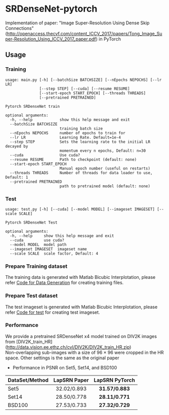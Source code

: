 # SRDenseNet-pytorch
Implementation of paper: "Image Super-Resolution Using Dense Skip Connections"(http://openaccess.thecvf.com/content_ICCV_2017/papers/Tong_Image_Super-Resolution_Using_ICCV_2017_paper.pdf) in PyTorch

## Usage
### Training
```
usage: main.py [-h] [--batchSize BATCHSIZE] [--nEpochs NEPOCHS] [--lr LR]
               [--step STEP] [--cuda] [--resume RESUME]
               [--start-epoch START_EPOCH] [--threads THREADS]
               [--pretrained PRETRAINED]

Pytorch SRDenseNet train

optional arguments:
  -h, --help            show this help message and exit
  --batchSize BATCHSIZE
                        training batch size
  --nEpochs NEPOCHS     number of epochs to train for
  --lr LR               Learning Rate. Default=1e-4
  --step STEP           Sets the learning rate to the initial LR decayed by
                        momentum every n epochs, Default: n=30
  --cuda                Use cuda?
  --resume RESUME       Path to checkpoint (default: none)
  --start-epoch START_EPOCH
                        Manual epoch number (useful on restarts)
  --threads THREADS     Number of threads for data loader to use, Default: 1
  --pretrained PRETRAINED
                        path to pretrained model (default: none)

```
### Test
```
usage: test.py [-h] [--cuda] [--model MODEL] [--imageset IMAGESET] [--scale SCALE]

Pytorch SRDenseNet Test

optional arguments:
  -h, --help     show this help message and exit
  --cuda         use cuda?
  --model MODEL  model path
  --imageset IMAGESET  imageset name
  --scale SCALE  scale factor, Default: 4
```

### Prepare Training dataset
 The training data is generated with Matlab Bicubic Interplotation, please refer [Code for Data Generation](https://github.com/wxywhu/SRDenseNet-pytorch/tree/master/data) for creating training files.

### Prepare Test dataset
 The test imageset is generated with Matlab Bicubic Interplotation, please refer [Code for test](https://github.com/wxywhu/SRDenseNet-pytorch/tree/master/TestSet) for creating test imageset.
 
### Performance
 We provide a pretrained SRDenseNet x4 model trained on DIV2K images from [DIV2K_train_HR] (http://data.vision.ee.ethz.ch/cvl/DIV2K/DIV2K_train_HR.zip)   
 Non-overlapping sub-images with a size of 96 × 96 were cropped in the HR space.
 Other settings is the same as the original paper
 
 - Performance in PSNR on Set5, Set14, and BSD100
  
| DataSet/Method        | LapSRN Paper          | LapSRN PyTorch|
| ------------- |:----------:|:----------:|
| Set5      | 32.02/0.893      | **31.57/0.883** |
| Set14     | 28.50/0.778      | **28.11/0.771** |
| BSD100    | 27.53/0.733      | **27.32/0.729** |
